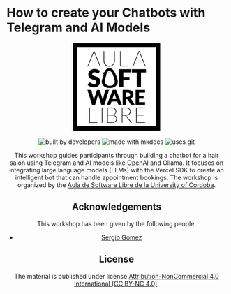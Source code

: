 # How to create your Chatbots with Telegram and AI Models

<div align="center">
    <img width="200" src="/docs/images/logoasl.png" alt="Aula Software Libre de la UCO">
</div>

<div align="center">

![built by developers](https://img.shields.io/badge/built%20by-developers%20%3C%2F%3E-orange.svg?longCache=true&style=for-the-badge) ![made with mkdocs](https://img.shields.io/badge/made%20with-mkdocs-green.svg?longCache=true&style=for-the-badge) ![uses git](https://img.shields.io/badge/uses-git-blue.svg?longCache=true&style=for-the-badge)

This workshop guides participants through building a chatbot for a hair salon using Telegram and AI models like OpenAI and Ollama. It focuses on integrating large language models (LLMs) with the Vercel SDK to create an intelligent bot that can handle appointment bookings. The workshop is organized by the [Aula de Software Libre de la University of Cordoba](https://www.uco.es/aulasoftwarelibre).

## Acknowledgements

This workshop has been given by the following people:

- [Sergio Gomez](https://github.com/sgomez)

## License

The material is published under license [Attribution-NonCommercial 4.0 International (CC BY-NC 4.0)](https://creativecommons.org/licenses/by-nc/4.0/deed.es).
